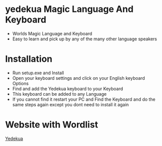 # yedekua Magic Language And Keyboard
* Worlds Magic Language and Keyboard
* Easy to learn and pick up by any of the many other language speakers

# Installation
* Run setup.exe and Install
* Open your keyboard settings and click on your English keyboard Options
* Find and add the Yedekua keyboard to your Keyboard
* This keyboard can be added to any Language
* If you cannot find it restart your PC and Find the Keyboard and do the same steps again except you dont need to install it again

# Website with Wordlist
[Yedekua](https://sites.google.com/view/yedekua/home)
